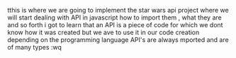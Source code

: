 tthis is where we are going to implement the star wars api project
where we will start dealing with API in javascript how to import them , what they are and so forth
i got to learn that an API is a piece of code for which we dont know how it was created but we ave to use it in our code creation
depending on the programming language API's are always mported and are of many types
:wq

